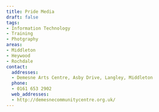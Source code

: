 ```yaml
---
title: Pride Media
draft: false
tags:
- Information Technology
- Training
- Photgraphy
areas:
- Middleton
- Heywood
- Rochdale
contact:
  addresses:
  - Demesne Arts Centre, Asby Drive, Langley, Middleton
  phone:
  - 0161 653 2902
  web_addresses:
  - http://demesnecommunitycentre.org.uk/
---
```


